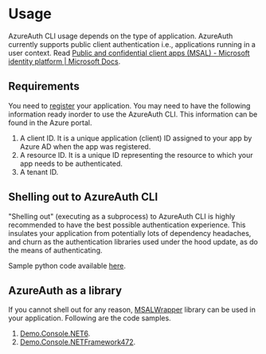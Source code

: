 # Usage

AzureAuth CLI usage depends on the type of application. AzureAuth currently supports public client authentication i.e., applications running in a user context. Read [Public and confidential client apps (MSAL) - Microsoft identity platform | Microsoft Docs](https://docs.microsoft.com/en-us/azure/active-directory/develop/msal-client-applications).

## Requirements
You need to [register](https://docs.microsoft.com/en-us/azure/active-directory/develop/quickstart-register-app) your application. You may need to have the following information ready inorder to use the AzureAuth CLI. This information can be found in the Azure portal.
1. A client ID. It is a unique application (client) ID assigned to your app by Azure AD when the app was registered.
2. A resource ID. It is a unique ID representing the resource to which your app needs to be authenticated. 
3. A tenant ID. 

## Shelling out to AzureAuth CLI
"Shelling out" (executing as a subprocess) to AzureAuth CLI is highly recommended to have the best possible authentication experience. 
This insulates your application from potentially lots of dependency headaches, and churn as the authentication libraries used under the hood update, as do the means of authenticating.

Sample python code available [here](python/).

## AzureAuth as a library
If you cannot shell out for any reason, [MSALWrapper](../src/MSALWrapper/) library can be used in your application. Following are the code samples.
1. [Demo.Console.NET6](Demo.Console.NET6/).
2. [Demo.Console.NETFramework472](Demo.Console.NETFramework472/).
